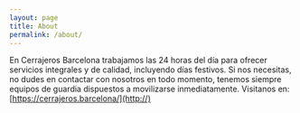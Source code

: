 ```yaml
---
layout: page
title: About
permalink: /about/
---
```


En Cerrajeros Barcelona trabajamos las 24 horas del día para ofrecer servicios integrales y de calidad, incluyendo días festivos. Si nos necesitas, no dudes en contactar con nosotros en todo momento, tenemos siempre equipos de guardia dispuestos a movilizarse inmediatamente.
Visitanos en: [https://cerrajeros.barcelona/](http://)
